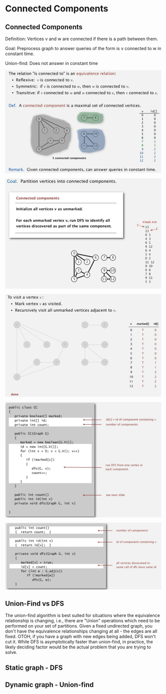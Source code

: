 # Connected Components

## Connected Components

Definition: Vertices v and w are connected if there is a path between them.

Goal: Preprocess graph to answer queries of the form is v connected to w in constant time.

Union-find: Does not answer in constant time

![image](../../media/Connected-Components-image1.jpg)

![image](../../media/Connected-Components-image2.jpg)

![image](../../media/Connected-Components-image3.jpg)

![image](../../media/Connected-Components-image4.jpg)

![image](../../media/Connected-Components-image5.jpg)

## Union-Find vs DFS

The union-find algorithm is best suited for situations where the equivalence relationship is changing, i.e., there are "Union" operations which need to be performed on your set of partitions. Given a fixed undirected graph, you don't have the equivalence relationships changing at all - the edges are all fixed. OTOH, if you have a graph with new edges being added, DFS won't cut it. While DFS is asymptotically faster than union-find, in practice, the likely deciding factor would be the actual problem that you are trying to solve.

## Static graph - DFS

## Dynamic graph - Union-find
